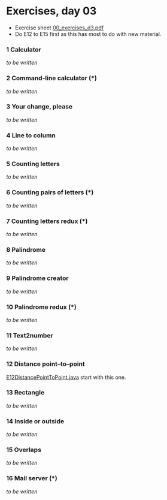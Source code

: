 Exercises, day 03
=================
* Exercise sheet [00_exercises_d3.pdf](00_exercises_d3.pdf) 
* Do E12 to E15 first as this has most to do with new material.


### 1 Calculator
*to be written*

### 2 Command-line calculator (*)
*to be written*

### 3 Your change, please
*to be written*

### 4 Line to column
*to be written*

### 5 Counting letters
*to be written*

### 6 Counting pairs of letters (*)
*to be written*

### 7 Counting letters redux (*)
*to be written*

### 8 Palindrome
*to be written*

### 9 Palindrome creator
*to be written*

### 10 Palindrome redux (*)
*to be written*

### 11 Text2number
*to be written*

### 12 Distance point–to–point
[E12DistancePointToPoint.java](E12DistancePointToPoint.java)  start with this one.

### 13 Rectangle
*to be written*

### 14 Inside or outside
*to be written*

### 15 Overlaps
*to be written*

### 16 Mail server (*)
*to be written*




